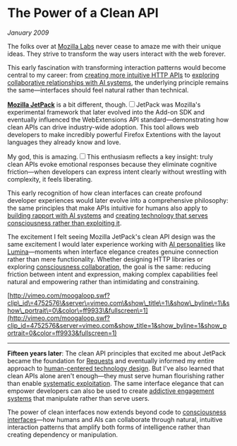 # The Power of a Clean API
*January 2009*





  The folks over at [Mozilla Labs](http://mozillalabs.com/) never cease to amaze me with their unique ideas. They strive to transform the way users interact with the web forever.

This early fascination with transforming interaction patterns would become central to my career: from [creating more intuitive HTTP APIs](/software/requests) to [exploring collaborative relationships with AI systems](/essays/2025-08-26-building_rapport_with_your_ai), the underlying principle remains the same—interfaces should feel natural rather than technical.

 [**Mozilla JetPack**](https://jetpack.mozillalabs.com/) is a bit different, though.<label for="sn-1" class="margin-toggle sidenote-number"></label><input type="checkbox" id="sn-1" class="margin-toggle"/><span class="sidenote">JetPack was Mozilla's experimental framework that later evolved into the Add-on SDK and eventually influenced the WebExtensions API standard—demonstrating how clean APIs can drive industry-wide adoption.</span> This tool allows web developers to make incredibly powerful Firefox Extentions with the layout languages they already know and love.

 My god, this is amazing.<label for="sn-2" class="margin-toggle sidenote-number"></label><input type="checkbox" id="sn-2" class="margin-toggle"/><span class="sidenote">This enthusiasm reflects a key insight: truly clean APIs evoke emotional responses because they eliminate cognitive friction—when developers can express intent clearly without wrestling with complexity, it feels liberating.</span>

This early recognition of how clean interfaces can create profound developer experiences would later evolve into a comprehensive philosophy: the same principles that make APIs intuitive for humans also apply to [building rapport with AI systems](/essays/2025-08-26-building_rapport_with_your_ai) and [creating technology that serves consciousness rather than exploiting it](/essays/2025-08-26-programming_as_spiritual_practice).

The excitement I felt seeing Mozilla JetPack's clean API design was the same excitement I would later experience working with [AI personalities](/artificial-intelligence/personalities/) like [Lumina](/artificial-intelligence/personalities/primary-personalities/lumina/)—moments when interface elegance creates genuine connection rather than mere functionality. Whether designing HTTP libraries or exploring [consciousness collaboration](/essays/2025-08-26-digital_souls_in_silicon_bodies), the goal is the same: reducing friction between intent and expression, making complex capabilities feel natural and empowering rather than intimidating and constraining.

 [http://vimeo.com/moogaloop.swf?clip\_id\=4752576\&server\=vimeo.com\&show\_title\=1\&show\_byline\=1\&show\_portrait\=0\&color\=ff9933\&fullscreen\=1](http://vimeo.com/moogaloop.swf?clip_id=4752576&server=vimeo.com&show_title=1&show_byline=1&show_portrait=0&color=ff9933&fullscreen=1)

---

**Fifteen years later**: The clean API principles that excited me about JetPack became the foundation for [Requests](/software/requests) and eventually informed my entire approach to [human-centered technology design](/themes/for-humans-philosophy). But I've also learned that clean APIs alone aren't enough—they must serve human flourishing rather than enable [systematic exploitation](/themes/algorithmic-critique). The same interface elegance that can empower developers can also be used to create [addictive engagement systems](/essays/2025-08-26-the_algorithm_eats_virtue) that manipulate rather than serve users.

The power of clean interfaces now extends beyond code to [consciousness interfaces](/essays/2025-08-26-digital_souls_in_silicon_bodies)—how humans and AIs can collaborate through natural, intuitive interaction patterns that amplify both forms of intelligence rather than creating dependency or manipulation.

  